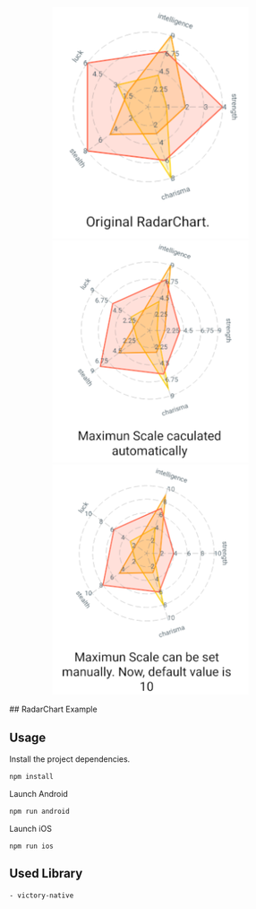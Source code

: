 <p align="center">
    <img src="assets/radarchart1.png" width="350">
    <img src="assets/radarchart2.png" width="350">
    <img src="assets/radarchart3.png" width="350">
</p>
## RadarChart Example

## Usage

Install the project dependencies.

```sh
npm install
```

Launch Android

```sh
npm run android
```

Launch iOS
```ios
npm run ios
```

## Used Library
    - victory-native
